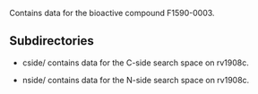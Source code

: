 Contains data for the bioactive compound F1590-0003.

## Subdirectories

- cside/ contains data for the C-side search space on rv1908c.

- nside/ contains data for the N-side search space on rv1908c.

